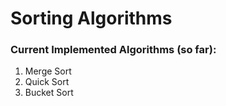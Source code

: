 # Sorting Algorithms
### Current Implemented Algorithms (so far):
1. Merge Sort
2. Quick Sort
3. Bucket Sort
